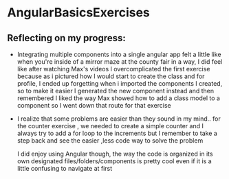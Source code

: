 # AngularBasicsExercises

## Reflecting on my progress:

- Integrating multiple components into a single angular app felt a little like when you're inside of a mirror maze at the county fair in a way, I did feel like after watching Max's videos I overcomplicated the first exercise
because as i pictured how I would start to create the class and for profile, I ended up forgetting when i imported the components I created, so to make it easier I generated the new component instead and then remembered I
liked the way Max showed how to add a class model to a component so I went down that route for that exercise

- I realize that some problems are easier than they sound in my mind.. for the counter exercise , we needed to create a simple counter and I always try to add a for loop to the increments but I remember to take a step back and see
  the easier ,less code way to solve the problem

  I did enjoy using Angular though, the way the code is organized in its own designated files/folders/components is pretty cool even if it is a little confusing to navigate at first
